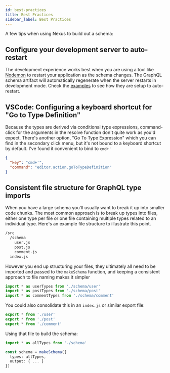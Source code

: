 ```yaml
---
id: best-practices
title: Best Practices
sidebar_label: Best Practices
---
```


A few tips when using Nexus to build out a schema:

## Configure your development server to auto-restart

The development experience works best when you are using a tool like [Nodemon](https://github.com/remy/nodemon) to restart your application as the schema changes. The GraphQL schema artifact will automatically regenerate when the server restarts in development mode. Check the [examples](https://github.com/graphql-nexus/schema/tree/develop/examples) to see how they are setup to auto-restart.

## VSCode: Configuring a keyboard shortcut for "Go to Type Definition"

Because the types are derived via conditional type expressions, command-click for the arguments in the resolve function don't quite work as you'd expect. There's another option, "Go To Type Expression" which you can find in the secondary click menu, but it's not bound to a keyboard shortcut by default. I've found it convenient to bind to `cmd+'`

```json
{
  "key": "cmd+'",
  "command": "editor.action.goToTypeDefinition"
}
```

## Consistent file structure for GraphQL type imports

When you have a large schema you'll usually want to break it up into smaller
code chunks. The most common approach is to break up types into files, either one type per file or one file containing multiple types related to an individual type. Here's an example file structure to illustrate this point.

```sh
/src
  /schema
    user.js
    post.js
    comment.js
  index.js
```

However you end up structuring your files, they ultimately all need to be imported and passed to the `makeSchema` function, and keeping a consistent approach to file naming makes it simpler

```ts
import * as userTypes from './schema/user'
import * as postTypes from './schema/post'
import * as commentTypes from './schema/comment'
```

You could also consolidate this in an `index.js` or similar export file:

```ts
export * from './user'
export * from './post'
export * from './comment'
```

Using that file to build the schema:

```ts
import * as allTypes from './schema'

const schema = makeSchema({
  types: allTypes,
  output: { ... }
})
```
